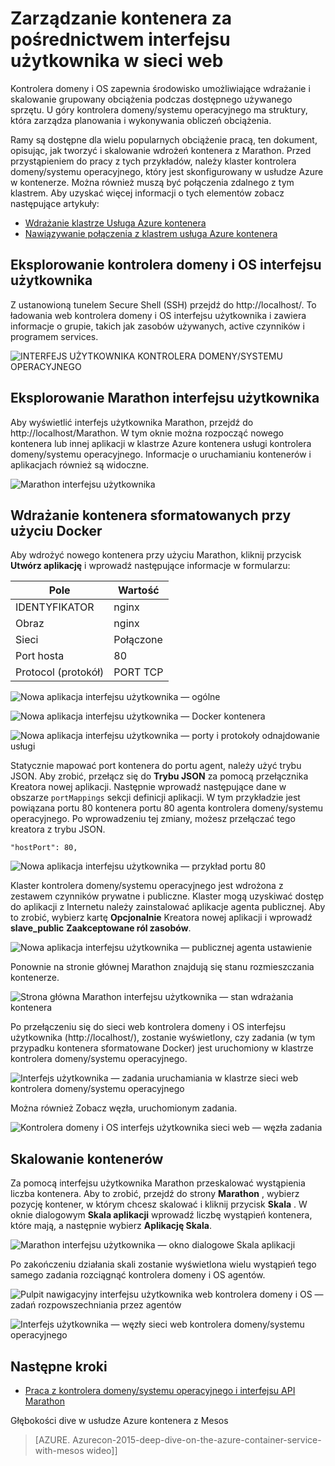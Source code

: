 <properties
   pageTitle="Azure Zarządzanie kontenera kontenera usługi za pośrednictwem interfejsu użytkownika w sieci web | Microsoft Azure"
   description="Wdrażanie kontenerów Azure kontenera klaster usługi przy użyciu sieci web Marathon interfejsu użytkownika."
   services="container-service"
   documentationCenter=""
   authors="neilpeterson"
   manager="timlt"
   editor=""
   tags="acs, azure-container-service"
   keywords="Docker, kontenery, Micro usług, Mesos, Azure"/>

<tags
   ms.service="container-service"
   ms.devlang="na"
   ms.topic="get-started-article"
   ms.tgt_pltfrm="na"
   ms.workload="na"
   ms.date="09/19/2016"
   ms.author="timlt"/>

# <a name="container-management-through-the-web-ui"></a>Zarządzanie kontenera za pośrednictwem interfejsu użytkownika w sieci web

Kontrolera domeny i OS zapewnia środowisko umożliwiające wdrażanie i skalowanie grupowany obciążenia podczas dostępnego używanego sprzętu. U góry kontrolera domeny/systemu operacyjnego ma struktury, która zarządza planowania i wykonywania obliczeń obciążenia.

Ramy są dostępne dla wielu popularnych obciążenie pracą, ten dokument, opisując, jak tworzyć i skalowanie wdrożeń kontenera z Marathon. Przed przystąpieniem do pracy z tych przykładów, należy klaster kontrolera domeny/systemu operacyjnego, który jest skonfigurowany w usłudze Azure w kontenerze. Można również muszą być połączenia zdalnego z tym klastrem. Aby uzyskać więcej informacji o tych elementów zobacz następujące artykuły:

- [Wdrażanie klastrze Usługa Azure kontenera](container-service-deployment.md)
- [Nawiązywanie połączenia z klastrem usługa Azure kontenera](container-service-connect.md)

## <a name="explore-the-dcos-ui"></a>Eksplorowanie kontrolera domeny i OS interfejsu użytkownika

Z ustanowioną tunelem Secure Shell (SSH) przejdź do http://localhost/. To ładowania web kontrolera domeny i OS interfejsu użytkownika i zawiera informacje o grupie, takich jak zasobów używanych, active czynników i programem services.

![INTERFEJS UŻYTKOWNIKA KONTROLERA DOMENY/SYSTEMU OPERACYJNEGO](media/dcos/dcos2.png)

## <a name="explore-the-marathon-ui"></a>Eksplorowanie Marathon interfejsu użytkownika

Aby wyświetlić interfejs użytkownika Marathon, przejdź do http://localhost/Marathon. W tym oknie można rozpocząć nowego kontenera lub innej aplikacji w klastrze Azure kontenera usługi kontrolera domeny/systemu operacyjnego. Informacje o uruchamianiu kontenerów i aplikacjach również są widoczne.  

![Marathon interfejsu użytkownika](media/dcos/dcos3.png)

## <a name="deploy-a-docker-formatted-container"></a>Wdrażanie kontenera sformatowanych przy użyciu Docker

Aby wdrożyć nowego kontenera przy użyciu Marathon, kliknij przycisk **Utwórz aplikację** i wprowadź następujące informacje w formularzu:

Pole           | Wartość
----------------|-----------
IDENTYFIKATOR              | nginx
Obraz           | nginx
Sieci         | Połączone
Port hosta       | 80
Protocol (protokół)        | PORT TCP

![Nowa aplikacja interfejsu użytkownika — ogólne](media/dcos/dcos4.png)

![Nowa aplikacja interfejsu użytkownika — Docker kontenera](media/dcos/dcos5.png)

![Nowa aplikacja interfejsu użytkownika — porty i protokoły odnajdowanie usługi](media/dcos/dcos6.png)

Statycznie mapować port kontenera do portu agent, należy użyć trybu JSON. Aby zrobić, przełącz się do **Trybu JSON** za pomocą przełącznika Kreatora nowej aplikacji. Następnie wprowadź następujące dane w obszarze `portMappings` sekcji definicji aplikacji. W tym przykładzie jest powiązana portu 80 kontenera portu 80 agenta kontrolera domeny/systemu operacyjnego. Po wprowadzeniu tej zmiany, możesz przełączać tego kreatora z trybu JSON.

```none
"hostPort": 80,
```

![Nowa aplikacja interfejsu użytkownika — przykład portu 80](media/dcos/dcos13.png)

Klaster kontrolera domeny/systemu operacyjnego jest wdrożona z zestawem czynników prywatne i publiczne. Klaster mogą uzyskiwać dostęp do aplikacji z Internetu należy zainstalować aplikacje agenta publicznej. Aby to zrobić, wybierz kartę **Opcjonalnie** Kreatora nowej aplikacji i wprowadź **slave_public** **Zaakceptowane ról zasobów**.

![Nowa aplikacja interfejsu użytkownika — publicznej agenta ustawienie](media/dcos/dcos14.png)

Ponownie na stronie głównej Marathon znajdują się stanu rozmieszczania kontenerze.

![Strona główna Marathon interfejsu użytkownika — stan wdrażania kontenera](media/dcos/dcos7.png)

Po przełączeniu się do sieci web kontrolera domeny i OS interfejsu użytkownika (http://localhost/), zostanie wyświetlony, czy zadania (w tym przypadku kontenera sformatowane Docker) jest uruchomiony w klastrze kontrolera domeny/systemu operacyjnego.

![Interfejs użytkownika — zadania uruchamiania w klastrze sieci web kontrolera domeny/systemu operacyjnego](media/dcos/dcos8.png)

Można również Zobacz węzła, uruchomionym zadania.

![Kontrolera domeny i OS interfejs użytkownika sieci web — węzła zadania](media/dcos/dcos9.png)

## <a name="scale-your-containers"></a>Skalowanie kontenerów

Za pomocą interfejsu użytkownika Marathon przeskalować wystąpienia liczba kontenera. Aby to zrobić, przejdź do strony **Marathon** , wybierz pozycję kontener, w którym chcesz skalować i kliknij przycisk **Skala** . W oknie dialogowym **Skala aplikacji** wprowadź liczbę wystąpień kontenera, które mają, a następnie wybierz **Aplikację Skala**.

![Marathon interfejsu użytkownika — okno dialogowe Skala aplikacji](media/dcos/dcos10.png)

Po zakończeniu działania skali zostanie wyświetlona wielu wystąpień tego samego zadania rozciągnąć kontrolera domeny i OS agentów.

![Pulpit nawigacyjny interfejsu użytkownika web kontrolera domeny i OS — zadań rozpowszechniania przez agentów](media/dcos/dcos11.png)

![Interfejs użytkownika — węzły sieci web kontrolera domeny/systemu operacyjnego](media/dcos/dcos12.png)

## <a name="next-steps"></a>Następne kroki

- [Praca z kontrolera domeny/systemu operacyjnego i interfejsu API Marathon](container-service-mesos-marathon-rest.md)

Głębokości dive w usłudze Azure kontenera z Mesos

> [AZURE. Azurecon-2015-deep-dive-on-the-azure-container-service-with-mesos wideo]]
